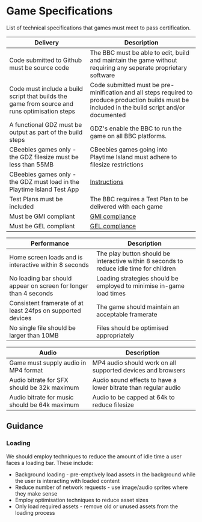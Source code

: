 # Game Specifications

List of technical specifications that games must meet to pass certification.

| Delivery | Description |
|---------------|-------------|
| Code submitted to Github must be source code | The BBC must be able to edit, build and maintain the game without requiring any seperate proprietary software |
| Code must include a build script that builds the game from source and runs optimisation steps | Code submitted must be pre-minification and all steps required to produce production builds must be included in the build script and/or documented |
| A functional GDZ must be output as part of the build steps | GDZ's enable the BBC to run the game on all BBC platforms. |
| CBeebies games only - the GDZ filesize must be less than 55MB | CBeebies games going into Playtime Island must adhere to filesize restrictions |
| CBeebies games only - the GDZ must load in the Playtime Island Test App  | [Instructions](https://github.com/bbc/childrens-games-starter-pack/blob/master/docs/testing-in-a-mobile-app.md#testing-in-a-mobile-app) |
| Test Plans must be included | The BBC requires a Test Plan to be delivered with each game  |
| Must be GMI compliant | [GMI compliance](https://github.com/bbc/childrens-games-starter-pack/blob/master/docs/working-with-gmi.md)  |
| Must be GEL compliant | [GEL compliance](https://github.com/bbc/childrens-games-starter-pack/blob/master/docs/gel-guidelines.md#gel-guidelines-accessibility-and-icon-assets) |

| Performance | Description |
|---------------|-------------|
| Home screen loads and is interactive within 8 seconds | The play button should be interactive within 8 seconds to reduce idle time for children |
| No loading bar should appear on screen for longer than 4 seconds | Loading strategies should be employed to minimise in-game load times |
| Consistent framerate of at least 24fps on supported devices | The game should maintain an acceptable framerate |
| No single file should be larger than 10MB | Files should be optimised appropriately |

| Audio | Description |
|---------------|-------------|
| Game must supply audio in MP4 format | MP4 audio should work on all supported devices and browsers |
| Audio bitrate for SFX should be 32k maximum | Audio sound effects to have a lower bitrate than regular audio |
| Audio bitrate for music should be 64k maximum | Audio to be capped at 64k to reduce filesize |

## Guidance

### Loading
We should employ techniques to reduce the amount of idle time a user faces a loading bar. These include: 
* Background loading - pre-emptively load assets in the background while the user is interacting with loaded content
* Reduce number of network requests - use image/audio sprites where they make sense
* Employ optimisation techniques to reduce asset sizes
* Only load required assets - remove old or unused assets from the loading process

